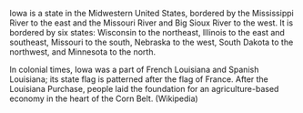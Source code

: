 Iowa is a state in the Midwestern United States, bordered by the Mississippi River to the east and the Missouri River and Big Sioux River to the west. It is bordered by six states: Wisconsin to the northeast, Illinois to the east and southeast, Missouri to the south, Nebraska to the west, South Dakota to the northwest, and Minnesota to the north.

In colonial times, Iowa was a part of French Louisiana and Spanish Louisiana; its state flag is patterned after the flag of France. After the Louisiana Purchase, people laid the foundation for an agriculture-based economy in the heart of the Corn Belt. (Wikipedia)

